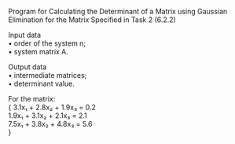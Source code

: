 Program for Calculating the Determinant of a Matrix using Gaussian Elimination for the Matrix Specified in Task 2  (6.2.2)

   Input data  
   • order of the system n;  
   • system matrix A.  
   
   Output data  
   • intermediate matrices;  
   • determinant value.

For the matrix:  
   {
   3.1x₁ + 2.8x₂ + 1.9x₃ = 0.2  
   1.9x₁ + 3.1x₂ + 2.1x₃ = 2.1  
   7.5x₁ + 3.8x₂ + 4.8x₃ = 5.6  
   }
   
